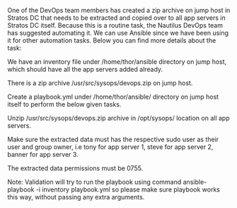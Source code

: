 One of the DevOps team members has created a zip archive on jump host in Stratos DC that needs to be extracted and copied over to all app servers in Stratos DC itself. Because this is a routine task, the Nautilus DevOps team has suggested automating it. We can use Ansible since we have been using it for other automation tasks. Below you can find more details about the task:


We have an inventory file under /home/thor/ansible directory on jump host, which should have all the app servers added already.


There is a zip archive /usr/src/sysops/devops.zip on jump host.


Create a playbook.yml under /home/thor/ansible/ directory on jump host itself to perform the below given tasks.


Unzip /usr/src/sysops/devops.zip archive in /opt/sysops/ location on all app servers.


Make sure the extracted data must has the respective sudo user as their user and group owner, i.e tony for app server 1, steve for app server 2, banner for app server 3.


The extracted data permissions must be 0755.


Note: Validation will try to run the playbook using command ansible-playbook -i inventory playbook.yml so please make sure playbook works this way, without passing any extra arguments.
